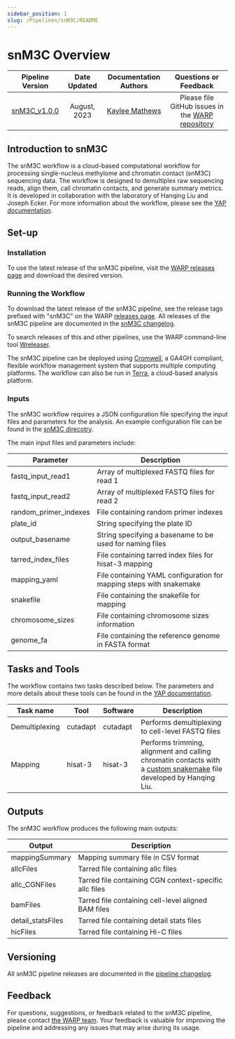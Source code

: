 ```yaml
---
sidebar_position: 1
slug: /Pipelines/snM3C/README
---
```

# snM3C Overview

| Pipeline Version | Date Updated | Documentation Authors | Questions or Feedback |
| :----: | :---: | :----: | :--------------: |
| [snM3C_v1.0.0](https://github.com/broadinstitute/warp/releases) | August, 2023 | [Kaylee Mathews](mailto:warp-pipelines-help@broadinsitute.org) | Please file GitHub issues in the [WARP repository](https://github.com/broadinstitute/warp/issues) |


## Introduction to snM3C

The snM3C workflow is a cloud-based computational workflow for processing single-nucleus methylome and chromatin contact (snM3C) sequencing data. The workflow is designed to demultiplex raw sequencing reads, align them, call chromatin contacts, and generate summary metrics. It is developed in collaboration with the laboratory of Hanqing Liu and Joseph Ecker. For more information about the workflow, please see the [YAP documentation](https://hq-1.gitbook.io/mc/).

## Set-up

### Installation

To use the latest release of the snM3C pipeline, visit the [WARP releases page](https://github.com/broadinstitute/warp/releases) and download the desired version.

<!--- Add a comment about running an old version of the workflow --->

### Running the Workflow

To download the latest release of the snM3C pipeline, see the release tags prefixed with "snM3C" on the WARP [releases page](https://github.com/broadinstitute/warp/releases). All releases of the snM3C pipeline are documented in the [snM3C changelog](https://github.com/broadinstitute/warp/blob/develop/pipelines/broad/skylab/snM3C/snM3C.changelog.md). 

To search releases of this and other pipelines, use the WARP command-line tool [Wreleaser](https://github.com/broadinstitute/warp/tree/develop/wreleaser).

<!--- add a comment about running an old version of the workflow --->

The snM3C pipeline can be deployed using [Cromwell](https://cromwell.readthedocs.io/en/stable/), a GA4GH compliant, flexible workflow management system that supports multiple computing platforms. The workflow can also be run in [Terra](https://app.terra.bio), a cloud-based analysis platform. 

### Inputs

The snM3C workflow requires a JSON configuration file specifying the input files and parameters for the analysis. An example configuration file can be found in the [snM3C direcotry](https://github.com/broadinstitute/warp/blob/develop/pipelines/skylab/snM3C/snM3C_inputs.json).

The main input files and parameters include:

| Parameter | Description |
| ---| --- |
| fastq_input_read1 | Array of multiplexed FASTQ files for read 1 |
| fastq_input_read2 | Array of multiplexed FASTQ files for read 2 |
| random_primer_indexes | File containing random primer indexes |
| plate_id | String specifying the plate ID |
| output_basename | String specifying a basename to be used for naming files |
| tarred_index_files | File containing tarred index files for hisat-3 mapping |
| mapping_yaml | File containing YAML configuration for mapping steps with snakemake | 
| snakefile | File containing the snakefile for mapping |
| chromosome_sizes | File containing chromosome sizes information |
| genome_fa | File containing the reference genome in FASTA format | 


## Tasks and Tools
The workflow contains two tasks described below. The parameters and more details about these tools can be found in the [YAP documentation](https://hq-1.gitbook.io/mc/).

| Task name | Tool | Software | Description |
| --- | --- | --- | --- |
| Demultiplexing | cutadapt | cutadapt | Performs demultiplexing to cell-level FASTQ files |
| Mapping | hisat-3 | hisat-3 | Performs trimming, alignment and calling chromatin contacts with a [custom snakemake](https://github.com/broadinstitute/warp/blob/develop/pipelines/skylab/snM3C/Config%20files/Snakemake-file/Snakefile) file developed by Hanqing Liu. |

## Outputs

The snM3C workflow produces the following main outputs:

| Output | Description | 
| ---| --- |
| mappingSummary | Mapping summary file in CSV format |
| allcFiles | Tarred file containing allc files |
| allc_CGNFiles| Tarred file containing CGN context-specific allc files | 
| bamFiles | Tarred file containing cell-level aligned BAM files |
| detail_statsFiles | Tarred file containing detail stats files | 
| hicFiles | Tarred file containing Hi-C files |


## Versioning

All snM3C pipeline releases are documented in the [pipeline changelog](https://github.com/broadinstitute/warp/blob/develop/pipelines/broad/skylab/snM3C/snM3C.changelog.md).

<!--- Citing the pipeline will go here --->

## Feedback

For questions, suggestions, or feedback related to the snM3C pipeline, please contact [the WARP team](mailto:warp-pipelines-help@broadinstitute.org). Your feedback is valuable for improving the pipeline and addressing any issues that may arise during its usage.

<!--- Validation will go here --->



<!--- FAQs will go here --->



